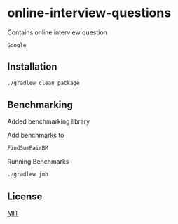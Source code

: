 # online-interview-questions

Contains online interview question 
```list
Google
```

## Installation


```bash
./gradlew clean package
```

## Benchmarking
Added benchmarking library 

Add benchmarks to
```python
FindSumPairBM
```

Running Benchmarks
```python
./gradlew jmh
```

## License
[MIT](https://choosealicense.com/licenses/mit/)
